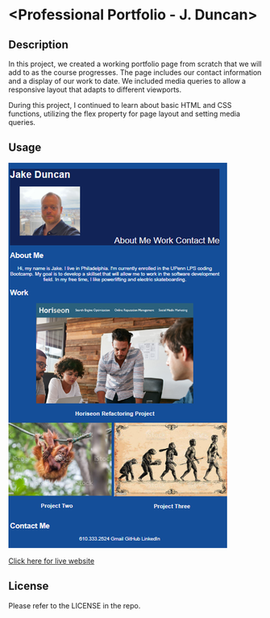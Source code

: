 # <Professional Portfolio - J. Duncan>

## Description

In this project, we created a working portfolio page from scratch that we will add to as the course progresses. The page includes our contact information and a display of our work to date. We included media queries to allow a responsive layout that adapts to different viewports. 

During this project, I continued to learn about basic HTML and CSS functions, utilizing the flex property for page layout and setting media queries.

## Usage

![alt text](./assets/Portfolio%20Page%20Screenshot.png)

[Click here for live website](https://jjsdunc88.github.io/professional-portfolio-jduncan/)


## License

Please refer to the LICENSE in the repo.
